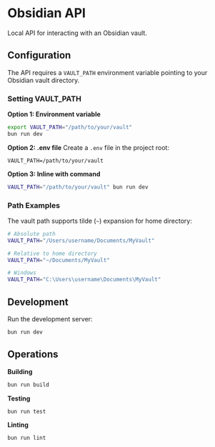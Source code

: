 # Obsidian API

Local API for interacting with an Obsidian vault.

## Configuration

The API requires a `VAULT_PATH` environment variable pointing to your Obsidian vault directory.

### Setting VAULT_PATH

**Option 1: Environment variable**
```sh
export VAULT_PATH="/path/to/your/vault"
bun run dev
```

**Option 2: .env file**
Create a `.env` file in the project root:
```
VAULT_PATH=/path/to/your/vault
```

**Option 3: Inline with command**
```sh
VAULT_PATH="/path/to/your/vault" bun run dev
```

### Path Examples

The vault path supports tilde (`~`) expansion for home directory:

```sh
# Absolute path
VAULT_PATH="/Users/username/Documents/MyVault"

# Relative to home directory  
VAULT_PATH="~/Documents/MyVault"

# Windows
VAULT_PATH="C:\Users\username\Documents\MyVault"
```

## Development

Run the development server:

```sh
bun run dev
```

## Operations

**Building**

```sh
bun run build
```

**Testing**

```sh
bun run test
```

**Linting**

```sh
bun run lint
```
